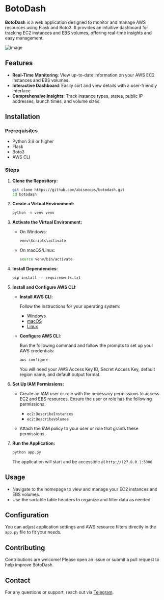 # BotoDash

**BotoDash** is a web application designed to monitor and manage AWS resources using Flask and Boto3. It provides an intuitive dashboard for tracking EC2 instances and EBS volumes, offering real-time insights and easy management.

 ![image](https://github.com/user-attachments/assets/25fb5209-5602-42e8-a80c-37bcfe730eae)

## Features

- **Real-Time Monitoring**: View up-to-date information on your AWS EC2 instances and EBS volumes.
- **Interactive Dashboard**: Easily sort and view details with a user-friendly interface.
- **Comprehensive Insights**: Track instance types, states, public IP addresses, launch times, and volume sizes.

## Installation

### Prerequisites

- Python 3.6 or higher
- Flask
- Boto3
- AWS CLI

### Steps

1. **Clone the Repository:**

   ```bash
   git clone https://github.com/abisecops/botodash.git
   cd botodash
   ```

2. **Create a Virtual Environment:**

   ```bash
   python -m venv venv
   ```

3. **Activate the Virtual Environment:**

   - On Windows:

     ```bash
     venv\Scripts\activate
     ```

   - On macOS/Linux:

     ```bash
     source venv/bin/activate
     ```

4. **Install Dependencies:**

   ```bash
   pip install -r requirements.txt
   ```

5. **Install and Configure AWS CLI:**

   - **Install AWS CLI**:
     
     Follow the instructions for your operating system:
     - [Windows](https://docs.aws.amazon.com/cli/latest/userguide/install-cliv2-windows.html)
     - [macOS](https://docs.aws.amazon.com/cli/latest/userguide/install-cliv2-mac.html)
     - [Linux](https://docs.aws.amazon.com/cli/latest/userguide/install-cliv2-linux.html)

   - **Configure AWS CLI**:

     Run the following command and follow the prompts to set up your AWS credentials:

     ```bash
     aws configure
     ```

     You will need your AWS Access Key ID, Secret Access Key, default region name, and default output format.

6. **Set Up IAM Permissions:**

   - Create an IAM user or role with the necessary permissions to access EC2 and EBS resources. Ensure the user or role has the following permissions:
     - `ec2:DescribeInstances`
     - `ec2:DescribeVolumes`
   
   - Attach the IAM policy to your user or role that grants these permissions.

7. **Run the Application:**

   ```bash
   python app.py
   ```

   The application will start and be accessible at `http://127.0.0.1:5000`.

## Usage

- Navigate to the homepage to view and manage your EC2 instances and EBS volumes.
- Use the sortable table headers to organize and filter data as needed.

## Configuration

You can adjust application settings and AWS resource filters directly in the `app.py` file to fit your needs.

## Contributing

Contributions are welcome! Please open an issue or submit a pull request to help improve BotoDash.

## Contact

For any questions or support, reach out via [Telegram](https://t.me/abis3c).
